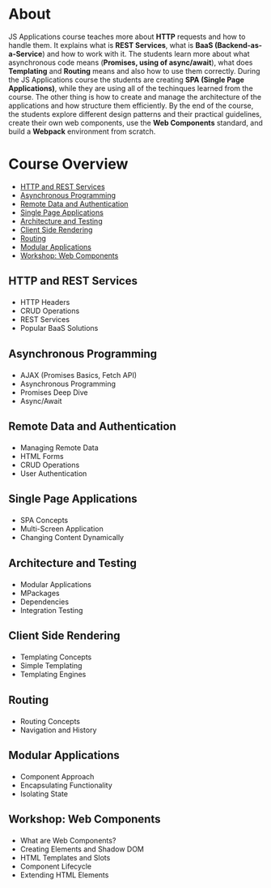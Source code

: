 # About

JS Applications course teaches more about <strong>HTTP</strong> requests and how to handle them. It explains what is <strong>REST Services</strong>, what is <strong>BaaS (Backend-as-a-Service</strong>) and how to work with it. The students learn more about what asynchronous code means (<strong>Promises, using of async/await</strong>), what does <strong>Templating</strong> and <strong>Routing</strong> means and also how to use them correctly. During the JS Applications course the students are creating <strong>SPA (Single Page Applications)</strong>, while they are using all of the techinques learned from the course. The other thing is how to create and manage the architecture of the applications and how structure them efficiently. By the end of the course, the students explore different design patterns and their practical guidelines, create their own web components, use the <strong>Web Components</strong> standard, and build a <strong>Webpack</strong> environment from scratch.

# Course Overview

- <a href="#HTTP">HTTP and REST Services</a>
- <a href="#AP">Asynchronous Programming</a>
- <a href="#RDA">Remote Data and Authentication</a>
- <a href="#SPA">Single Page Applications</a>
- <a href="#ARCHT">Architecture and Testing</a>
- <a href="#CSR">Client Side Rendering</a>
- <a href="#ROUT">Routing</a>
- <a href="#MODAPP">Modular Applications</a>
- <a href="#WWCOMP">Workshop: Web Components</a>


## <p id="HTTP">HTTP and REST Services</p>
- HTTP Headers
- CRUD Operations
- REST Services
- Popular BaaS Solutions

## <p id="AP">Asynchronous Programming</p>
- AJAX (Promises Basics, Fetch API)
- Asynchronous Programming
- Promises Deep Dive
- Async/Await

## <p id="RDA">Remote Data and Authentication</p>
- Managing Remote Data
- HTML Forms
- CRUD Operations
- User Authentication

## <p id="SPA">Single Page Applications</p>
- SPA Concepts
- Multi-Screen Application
- Changing Content Dynamically

## <p id="ARCHT">Architecture and Testing</p>
- Modular Applications
- MPackages
- Dependencies
- Integration Testing

## <p id="CSR">Client Side Rendering</p>
- Templating Concepts
- Simple Templating
- Templating Engines

## <p id="ROUT">Routing</p>
- Routing Concepts
- Navigation and History

## <p id="MODAPP">Modular Applications</p>
- Component Approach
- Encapsulating Functionality
- Isolating State

## <p id="WWCOMP">Workshop: Web Components</p>
- What are Web Components?
- Creating Elements and Shadow DOM
- HTML Templates and Slots
- Component Lifecycle
- Extending HTML Elements

